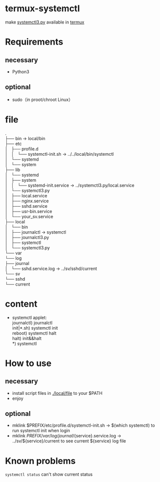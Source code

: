 # termux-systemctl
make [systemctl3.py](https://github.com/gdraheim/docker-systemctl-replacement) available in [termux](https://github.com/termux/termux-app)  

# Requirements
## necessary
* Python3
## optional
* sudo（in proot/chroot Linux）

# file  
.  
├── bin -> local/bin  
├── etc  
│   ├── profile.d  
│   │   └── systemctl-init.sh -> ../../local/bin/systemctl  
│   └── systemd  
│       └── system  
├── lib  
│   └── systemd  
│       ├── system  
│       │   └── systemd-init.service -> ../systemctl3.py/local.service  
│       └── systemctl3.py  
│           ├── local.service  
│           ├── nginx.service  
│           ├── sshd.service  
│           ├── usr-bin.service  
│           └── your_sv.service  
├── local  
│   └── bin  
│       ├── journalctl -> systemctl  
│       ├── journalctl3.py  
│       ├── systemctl  
│       └── systemctl3.py  
└── var  
    └── log  
        ├── journal  
        │   └── sshd.service.log -> ../sv/sshd/current  
        └── sv  
            └── sshd  
                └── current  

# content
* systemctl applet:  
journalctl) journalctl  
init|*.sh)  systemctl init  
reboot)     systemctl halt  
halt)       init&&halt  
*)          systemctl  

# How to use
## necessary
* install script files in [./local/file](local/file) to your $PATH
* enjoy
## optional
* mklink $PREFIX/etc/profile.d/systemctl-init.sh -> $(which systemctl) to run systemctl init when login
* mklink $PREFIX/var/log/journal/${service}.service.log -> ../sv/${service}/current to see current ${service} log file

# Known problems
`systemctl status` can't show current status

